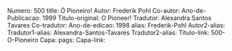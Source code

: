 Numero: 500
title: Ó Pioneiro!
Autor: Frederik Pohl
Co-autor: 
Ano-de-Publicacao: 1999
Titulo-original: O Pioneer!
Tradutor: Alexandra Santos Tavares
Co-tradutor: 
Ano-de-edicao: 1998
alias: Frederik-Pohl
Autor2-alias: 
Tradutor1-alias: Alexandra-Santos-Tavares
Tradutor2-alias: 
Titulo-link: 500-O-Pioneiro
Capa: 
pags: 
Capa-link: 